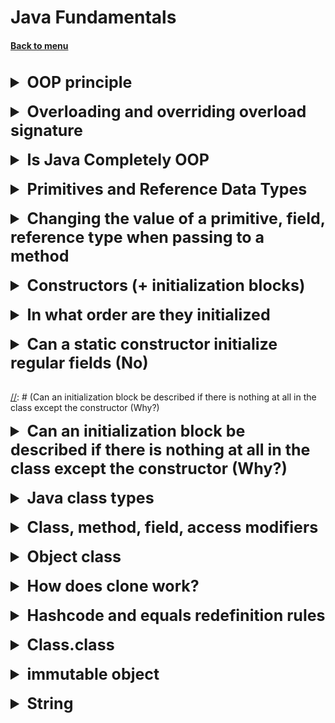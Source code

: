 <h1>Java Fundamentals</h1> 
<h4> 

[Back to menu](..%2FMenu.md)

</h4>

[//]: # (Java OOP)

<br>
<details>
    <summary style="font-size: 25px;">
        <b>
            OOP principle
        </b>
    </summary>
<br>

- **Encapsulation** (Property of a single object of the system to build relationship
  with another objects' of the system)
- **Inheritance** (Property of expand (base) class by children)
- **Polymorphism** (The property of the same objects performs the functionality in different ways)
- **Abstraction** (Property of extraction from an object only to us parameters)

</details>
<br>

[//]: # (Overloading and overriding)

<details>
    <summary style="font-size: 25px;">
        <b>
              Overloading and overriding
              overload signature
        </b>
    </summary>
<br>

When two or more methods in the same class have the same name,
but different parameters, this is called overload.
An overload is considered a condition when the method signature (name and parameters) is changed

Overriding is when a child class overrides a method.
(declares a method with the same name and input parameters and return value)
but writes this methods own behavior
(also if we implement a method)

</details>
<br>

[//]: # (Is Java Completely OOP)

<details>
    <summary style="font-size: 25px;">
        <b>
          Is Java Completely OOP
        </b>
    </summary>
<br>

No, because java contains primitives, and they, in turn, are not objects

</details>
<br>

[//]: # (Primitives and Reference Data Types)

<details>
    <summary style="font-size: 25px;">
        <b>
         Primitives and Reference Data Types
        </b>
    </summary>
<br>

**Reference** data types we need as transfer objects they store and
exchange value

Link Benefits:

* **may be empty**
    * **reference data type can copy reference obj = anotherObj();**

**Primitive** data types are single values ​​stored in memory.

Primitive data types:

* byte short int long
    * float double
    * boolean
    * char

**(with compiler they work much faster due to memory device and JVM)**
</details>
<br>

[//]: # (Changing the value of a primitive, field, reference type when passing to a method)

<details>
    <summary style="font-size: 25px;">
        <b>
         Changing the value of a primitive, field, reference type when passing to a method
        </b>
    </summary>
<br>

Everything changes in value. Even when an object is passed,
actually passing the value of the reference to
the area in memory where this object is stored.

</details>
<br>

[//]: # (Constructors + initialization blocks)

<details>
    <summary style="font-size: 25px;">
        <b>
         Constructors (+ initialization blocks)
        </b>
    </summary>
<br>

**Constructor** is a method designed to initialize an instance of a class.
There is a constructor in every class! If it is not explicitly declared,
it will be provided by default.

- Default
    - With options
    - Copy (input parameter is an object of the same class)

**Init Blocks**:
There are static and non-static
In general, initialization blocks are present in Java to initialize a variable before firing.
constructor

</details>
<br>

[//]: # (In what order are they initialized)

<details>
    <summary style="font-size: 25px;">
        <b>
          In what order are they initialized
        </b>
    </summary>
<br>

Statics
Static init block
Static constructor
Static fields
Then regular instances
init block
constructor
fields

</details>
<br>

[//]: # (Can a static constructor initialize regular fields No)

<details>
    <summary style="font-size: 25px;">
        <b>
          Can a static constructor initialize regular fields (No)
        </b>
    </summary>
<br>

No, directly
Yes, if you create an object with your hands

</details>
<br>

[//]: # (Can an initialization block be described if there is nothing at all in the class except the constructor (Why?)

<details>
    <summary style="font-size: 25px;">
        <b>
          Can an initialization block be described if there is nothing at all in the class except the constructor (Why?)
        </b>
    </summary>
<br>
Yes

(Why?)
For logging
</details>
<br>

[//]: # (Java class types)

<details>
    <summary style="font-size: 25px;">
        <b>
          Java class types
        </b>
    </summary>
<br>
Interface - Abstract class - Ordinary class - Enum

![img](https://dan-it.gitlab.io/fs-book/java-basic/collections/img/inner_classes.png)
</details>
<br>

[//]: # (Class, method, field, access modifiers)

<details>
    <summary style="font-size: 25px;">
        <b>
         Class, method, field, access modifiers
        </b>
    </summary>
<br>

**Access**
Java uses the following access modifiers:

- **public**: public class or class member.
- **private**: private class or class member, opposite of the public modifier.
- **protected**: such a class or class member is accessible from anywhere in the current class or package
- **package private**. Such fields or methods are visible to all classes in the current package.

**In class context**
Abstract, final, static modifiers are used in class context

**In the context of methods**
Methods in Java can be declared as abstract, final, static, native, synchronized.

The **native** modifier before a method declaration indicates that it is specific
for the operating system. Like an abstract method, it also has no body,
and the implementation is in compiled form in JVM files.

The **synchronized** modifier for a method says that before it is executed, there must be
the object's monitor is captured (for a non-static method), or the monitor
associated with the class (for a static method).

**In the context of Fields**
They can be declared with such modifiers as static, final, transient, volatile.

To indicate that a certain field should be ignored during serialization of an object,
the **transient** modifier is used

With the **volatile** modifier, things are a bit more complicated. Guaranteed value from memory.


</details>
<br>

[//]: # (Object.class)

<details>
    <summary style="font-size: 25px;">
        <b>
          Object class
        </b>
    </summary>
<br>

In fact, all classes inherit from the Object class.
And the Object class is necessary in order to be able to work with these objects.

To work with objects:

- toString
- hashCode - By default - an integer address in memory
- equals - returns the result of comparing two objects
- getClass - get object class at run time.
- finalize - marks an object for GC cleanup
- clone - shallow copy method

Multithreading

- notify
    - wait
    - notify all

</details>
<br>

[//]: # (How does clone work?)

<details>
    <summary style="font-size: 25px;">
        <b>
          How does clone work?
        </b>
    </summary>
<br>

The default implementation of the Object.clone() method **returns a Shallow Copy**.

**When shallow copying** if the field value is a primitive type,
it copies its value; otherwise,
if the field value is an object reference, it copies the reference and,
therefore refers to the same object.
</details>
<br>

[//]: # (Rules for redefining hashcode and equals)

<details>
    <summary style="font-size: 25px;">
        <b>
         Hashcode and equals redefinition rules
        </b>
    </summary>
<br>

**Reflexivity:** An object must equal itself.

**Symmetric:** if a.equals(b) returns true, then b.equals(a) must also return true.

**Transitivity:** if a.equals(b) returns true and b.equals(c) also returns true, then c.equals(a)
should also return true.

**Consistency:** calling the equals() method again must return the same
and the same value until any value of the object's properties is changed.
That is, if two objects are equal in Java, then they will be equal as long as their properties remain unchanged.

**Null Comparison**: The object must be tested against null.
If the object is null, then the method should return false, not a NullPointerException.
For example, a.equals(null) should return false.

</details>
<br>

[//]: # (Class.class)

<details>
    <summary style="font-size: 25px;">
        <b>
         Class.class
        </b>
    </summary>
<br>

The template initially described in the class, transforming into bytecode, looks like a set
arrays that contain a large amount of data.
Who uploaded, which fields + count, which constructors + count,
package, parent, interfaces.

* getSuperclass()
* getPackage()
* getMethods()
* getInterfaces()

**java.lang.Class** represents methods for getting this data
(as a method of application - reflection)
methods are also provided for determining the class type

* isPrimitive()
* isLocalClass()
* isInterface()
* isInstance(Object obj)
* isEnum()
* isAssignableFrom(Class<?> cls)
* isAnonymousClass()

</details>
<br>

[//]: # (Immutable object)

<details>
    <summary style="font-size: 25px;">
        <b>
         immutable object
        </b>
    </summary>
<br>

An immutable object is an object that is internal
whose state remains constant after it has been fully created.

This means that the immutable object's public API guarantees that we
that he would behave the same throughout his life.

To achieve this, the following elements are used:

* **final** - guarantees the immutability of the reference, but not the value
* If an immutable object stores references to other objects
  make sure that its fields are also final, and it does not have the opportunity to change
  its meaning from outside. For example, by closing access to networks and filling in the fields only
  once in the element's constructor.

What gives us Immutable object:

* we can safely share the object throughout the application
* it has no side effects of changing the state

</details>
<br>

[//]: # (String)

<details>
    <summary style="font-size: 25px;">
        <b>
         String
        </b>
    </summary>
<br>

A string object representing a set of char elements

2 ways to create

* using a **customized constructor** ("123")
* by creating **object new String**("123")

In this case, when creating, an object will be created, placed in the string pool
and as a result, a reference to the object in the string pool will be returned to us

Java string pool: Java string pool refers to a set of strings,
which are stored in heap memory.
However, every time a new object is created,
**string pool first checks if this object is present in the pool or not**.

**String objects are themselves immutable**. This means that the string is part of
an array of strings and returns a reference to a new string each time it changes.
Since with each change we try to check the entire pool of strings for the presence
search word, the operation can be extremely demanding on performance

To avoid this problem, there were
created **mutable StringBuffer and StringBuilder**

They are streams of strings allowing the string to be manipulated to win performance.

At the same time, there are two of them for dividing into work in a multi-threaded environment and not.
**StringBuffer is synchronized - StringBuilder is faster**

</details>
<br> 